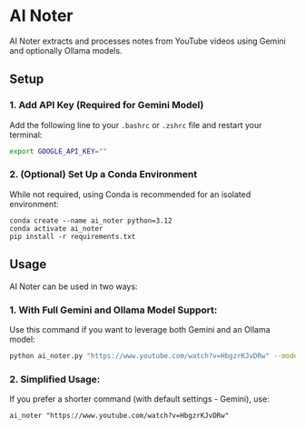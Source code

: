 # **AI Noter**

AI Noter extracts and processes notes from YouTube videos using Gemini and optionally Ollama models.

## **Setup**

### **1. Add API Key (Required for Gemini Model)**  
Add the following line to your `.bashrc` or `.zshrc` file and restart your terminal:

```sh
export GOOGLE_API_KEY=""
```


### **2. (Optional) Set Up a Conda Environment**
While not required, using Conda is recommended for an isolated environment:
```
conda create --name ai_noter python=3.12
conda activate ai_noter
pip install -r requirements.txt
```

## **Usage**  

AI Noter can be used in two ways:  

### **1. With Full Gemini and Ollama Model Support:**  
Use this command if you want to leverage both Gemini and an Ollama model:  

```sh
python ai_noter.py "https://www.youtube.com/watch?v=HbgzrKJvDRw" --model_size "large-v3" --use_ollama --ollama_model_name "deepseek-r1:14b"
```

### **2. Simplified Usage:**
If you prefer a shorter command (with default settings - Gemini), use:

```
ai_noter "https://www.youtube.com/watch?v=HbgzrKJvDRw"
```
